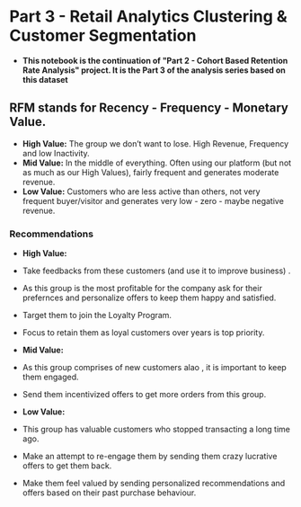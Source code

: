 # Part 3 - Retail Analytics Clustering & Customer Segmentation

* **This notebook is the continuation of "Part 2 - Cohort Based Retention Rate Analysis" project. It is the Part 3 of the analysis series based on this dataset**

## RFM stands for Recency - Frequency - Monetary Value.
* **High Value:** The group we don’t want to lose. High Revenue, Frequency and low Inactivity.
* **Mid Value:** In the middle of everything. Often using our platform (but not as much as our High Values), fairly frequent and generates moderate revenue.
* **Low Value:** Customers who are less active than others, not very frequent buyer/visitor and generates very low - zero - maybe negative revenue.

### Recommendations 
* **High Value:**  
* Take feedbacks from these customers (and use it to improve business) . 
* As this group is the most profitable for the company ask for their prefernces and personalize offers to keep them happy and satisfied. 
* Target them to join the Loyalty Program.
* Focus to retain them as loyal customers over years is top priority.

* **Mid Value:** 
* As this group comprises of new customers alao , it is important to keep them engaged. 
* Send them incentivized offers to get more orders from this group.

* **Low Value:** 
* This group has valuable customers who stopped transacting a long time ago. 
* Make an attempt to re-engage them by sending them crazy lucrative offers to get them back. 
* Make them feel valued by sending personalized recommendations and offers based on their past purchase behaviour.
 
